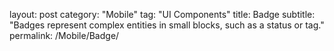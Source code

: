 layout: post
category: "Mobile"
tag: "UI Components"
title: Badge
subtitle: "Badges represent complex entities in small blocks, such as a status or tag."
permalink: /Mobile/Badge/
